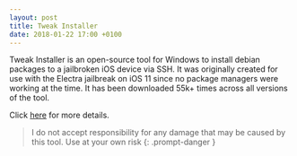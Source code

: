 ```yaml
---
layout: post
title: Tweak Installer
date: 2018-01-22 17:00 +0100
---
```


Tweak Installer is an open-source tool for Windows to install debian packages to a jailbroken iOS device via SSH. It was originally created for use with the Electra jailbreak on iOS 11 since no package managers were working at the time. It has been downloaded 55k+ times across all versions of the tool. 


Click [here](/projects/tweak-installer) for more details.

> I do not accept responsibility for any damage that may be caused by this tool. Use at your own risk
{: .prompt-danger }